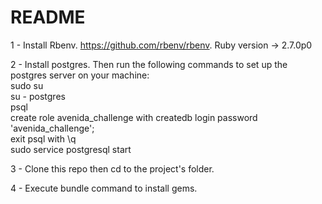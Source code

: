 # README

1 - Install Rbenv. https://github.com/rbenv/rbenv. Ruby version -> 2.7.0p0

2 - Install postgres. Then run the following commands to set up the postgres server on your machine:<br />
  sudo su<br />
  su - postgres<br />
  psql<br />
  create role avenida_challenge with createdb login password 'avenida_challenge';<br />
  exit psql with \q<br />
  sudo service postgresql start<br />

3 - Clone this repo then cd to the project's folder.

4 - Execute bundle command to install gems.

